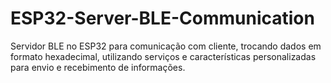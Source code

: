 # ESP32-Server-BLE-Communication
Servidor BLE no ESP32 para comunicação com cliente, trocando dados em formato hexadecimal, utilizando serviços e características personalizadas para envio e recebimento de informações.
